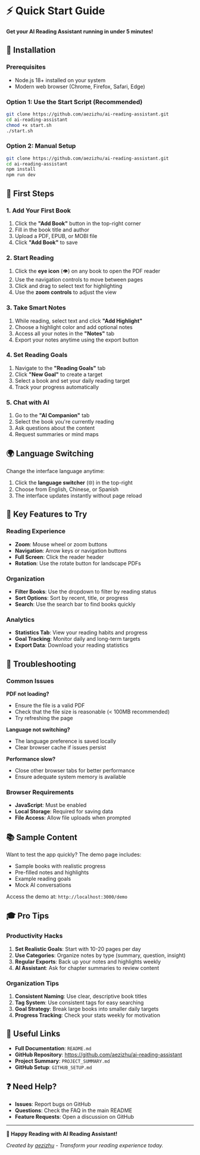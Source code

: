 # ⚡ Quick Start Guide

**Get your AI Reading Assistant running in under 5 minutes!**

## 🚀 Installation

### Prerequisites
- Node.js 18+ installed on your system
- Modern web browser (Chrome, Firefox, Safari, Edge)

### Option 1: Use the Start Script (Recommended)
```bash
git clone https://github.com/aezizhu/ai-reading-assistant.git
cd ai-reading-assistant
chmod +x start.sh
./start.sh
```

### Option 2: Manual Setup
```bash
git clone https://github.com/aezizhu/ai-reading-assistant.git
cd ai-reading-assistant
npm install
npm run dev
```

## 🎯 First Steps

### 1. Add Your First Book
1. Click the **"Add Book"** button in the top-right corner
2. Fill in the book title and author
3. Upload a PDF, EPUB, or MOBI file
4. Click **"Add Book"** to save

### 2. Start Reading
1. Click the **eye icon** (👁️) on any book to open the PDF reader
2. Use the navigation controls to move between pages
3. Click and drag to select text for highlighting
4. Use the **zoom controls** to adjust the view

### 3. Take Smart Notes
1. While reading, select text and click **"Add Highlight"**
2. Choose a highlight color and add optional notes
3. Access all your notes in the **"Notes"** tab
4. Export your notes anytime using the export button

### 4. Set Reading Goals
1. Navigate to the **"Reading Goals"** tab
2. Click **"New Goal"** to create a target
3. Select a book and set your daily reading target
4. Track your progress automatically

### 5. Chat with AI
1. Go to the **"AI Companion"** tab
2. Select the book you're currently reading
3. Ask questions about the content
4. Request summaries or mind maps

## 🌍 Language Switching

Change the interface language anytime:
1. Click the **language switcher** (🌐) in the top-right
2. Choose from English, Chinese, or Spanish
3. The interface updates instantly without page reload

## 📱 Key Features to Try

### Reading Experience
- **Zoom**: Mouse wheel or zoom buttons
- **Navigation**: Arrow keys or navigation buttons
- **Full Screen**: Click the reader header
- **Rotation**: Use the rotate button for landscape PDFs

### Organization
- **Filter Books**: Use the dropdown to filter by reading status
- **Sort Options**: Sort by recent, title, or progress
- **Search**: Use the search bar to find books quickly

### Analytics
- **Statistics Tab**: View your reading habits and progress
- **Goal Tracking**: Monitor daily and long-term targets
- **Export Data**: Download your reading statistics

## 🔧 Troubleshooting

### Common Issues

**PDF not loading?**
- Ensure the file is a valid PDF
- Check that the file size is reasonable (< 100MB recommended)
- Try refreshing the page

**Language not switching?**
- The language preference is saved locally
- Clear browser cache if issues persist

**Performance slow?**
- Close other browser tabs for better performance
- Ensure adequate system memory is available

### Browser Requirements
- **JavaScript**: Must be enabled
- **Local Storage**: Required for saving data
- **File Access**: Allow file uploads when prompted

## 📚 Sample Content

Want to test the app quickly? The demo page includes:
- Sample books with realistic progress
- Pre-filled notes and highlights
- Example reading goals
- Mock AI conversations

Access the demo at: `http://localhost:3000/demo`

## 🎓 Pro Tips

### Productivity Hacks
1. **Set Realistic Goals**: Start with 10-20 pages per day
2. **Use Categories**: Organize notes by type (summary, question, insight)
3. **Regular Exports**: Back up your notes and highlights weekly
4. **AI Assistant**: Ask for chapter summaries to review content

### Organization Tips
1. **Consistent Naming**: Use clear, descriptive book titles
2. **Tag System**: Use consistent tags for easy searching
3. **Goal Strategy**: Break large books into smaller daily targets
4. **Progress Tracking**: Check your stats weekly for motivation

## 🔗 Useful Links

- **Full Documentation**: `README.md`
- **GitHub Repository**: https://github.com/aezizhu/ai-reading-assistant
- **Project Summary**: `PROJECT_SUMMARY.md`
- **GitHub Setup**: `GITHUB_SETUP.md`

## ❓ Need Help?

- **Issues**: Report bugs on GitHub
- **Questions**: Check the FAQ in the main README
- **Feature Requests**: Open a discussion on GitHub

---

**🚀 Happy Reading with AI Reading Assistant!**

*Created by [aezizhu](https://github.com/aezizhu) - Transform your reading experience today.*